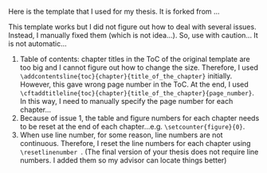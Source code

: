 Here is the template that I used for my thesis. It is forked from ...

This template works but I did not figure out how to deal with several issues. Instead, I manually fixed them (which is not idea...). So, use with caution... It is not automatic...

1. Table of contents: chapter titles in the ToC of the original template are too big and I cannot figure out how to change the size. Therefore, I used `\addcontentsline{toc}{chapter}{title_of_the_chapter}` initially. However, this gave wrong page number in the ToC. At the end, I used `\cftaddtitleline{toc}{chapter}{title_of_the_chapter}{page_number}`. In this way, I need to manually specify the page number for each chapter...
2. Because of issue 1, the table and figure numbers for each chapter needs to be reset at the end of each chapter...e.g. `\setcounter{figure}{0}`.
3. When use line number, for some reason, line numbers are not continuous. Therefore, I reset the line numbers for each chapter using `\resetlinenumber `. (The final version of your thesis does not require line numbers. I added them so my advisor can locate things better)
